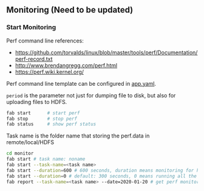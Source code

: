 ## Monitoring (Need to be updated)

### Start Monitoring


Perf command line references:
* https://github.com/torvalds/linux/blob/master/tools/perf/Documentation/perf-record.txt
* http://www.brendangregg.com/perf.html
* https://perf.wiki.kernel.org/

Perf command line template can be configured in [app.yaml](config/app.yaml).

`period` is the parameter not just for dumping file to disk, but also for uploading files to HDFS.

```bash
fab start      # start perf
fab stop       # stop perf
fab status     # show perf status
```

Task name is the folder name that storing the perf.data in remote/local/HDFS

```bash
cd monitor
fab start # task name: noname
fab start --task-name=<task name>
fab start --duration=600 # 600 seconds, duration means monitoring for how long
fab start --duration=0 # default: 300 seconds, 0 means running all the time
fab report --task-name=<task name> --date=2020-01-20 # get perf monitoring data from HDFS to local
```

